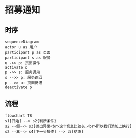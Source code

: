 # 招募通知

## 时序

```mermaid
sequenceDiagram
actor u as 用户
participant p as 页面
participant s as 服务
u ->> p: 页面操作
activate p
p ->> s: 服务调用
s -->> p: 服务返回
p -->> u: 页面反馈
deactivate p
```

## 流程

```mermaid
flowchart TB
s1[开始] --> s2{判断条件}
s2 --假--> s3[抛出异常<br>这个信息比较长,<br>所以我们添加上换行]
s2 --真--> s4[下一步操作] --> s5[结束]
```

